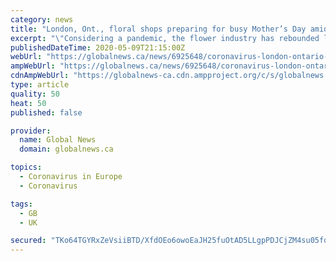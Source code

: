 ```yaml
---
category: news
title: "London, Ont., floral shops preparing for busy Mother’s Day amid COVID-19 pandemic"
excerpt: "\"Considering a pandemic, the flower industry has rebounded like crazy. All the floral shops that I know are super busy and sold out.\""
publishedDateTime: 2020-05-09T21:15:00Z
webUrl: "https://globalnews.ca/news/6925648/coronavirus-london-ontario-mothers-day-floral-shops/"
ampWebUrl: "https://globalnews.ca/news/6925648/coronavirus-london-ontario-mothers-day-floral-shops/amp/"
cdnAmpWebUrl: "https://globalnews-ca.cdn.ampproject.org/c/s/globalnews.ca/news/6925648/coronavirus-london-ontario-mothers-day-floral-shops/amp/"
type: article
quality: 50
heat: 50
published: false

provider:
  name: Global News
  domain: globalnews.ca

topics:
  - Coronavirus in Europe
  - Coronavirus

tags:
  - GB
  - UK

secured: "TKo64TGYRxZeVsiiBTD/XfdOEo6owoEaJH25fuOtAD5LLgpPDJCjZM4su05fqGwk3Vt4uJUugQlFQHAHF7f7KxVu7iTE4tFaZTwRZxtk8eRXDeZ4jXTtAn3VaqQocOC/B0WnZx7RT+KrxmDRI4DyA9VXuWL+xNznnSrOeD0OI91RRt0Ovkn3ZX4CPX8Vwhopp/jpbGVg+WCZ3BFRcKhjUFsVy4K0qixo+bYG1q2RIAHulWTAsn8WBrCD8QwEJaRa5oripcYbTeVmPC58J1Nts4SOubnVv2mvOOl29Tyxh7dDyQryuGwkUb7xHfx26MzE2y+je0mSSNUtGFjua94Q3mbLC9x+F5KNs9QUwVre0EyMjZbfjpAydh8f7qusGJ+KMvrbUQd14hxhewe6TrWjgLBD4N5jT84DWW8exCmbQ+AVUKSgnj/PZ8ml7wHlUl2hzeQ4Y64fXv26lLGiue7owLlQJlaRojsPo5nGHWEcEu8=;KT01Sygga9VQXN/4xkl+pA=="
---
```


